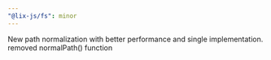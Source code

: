 ```yaml
---
"@lix-js/fs": minor
---
```


New path normalization with better performance and single implementation. removed normalPath() function
